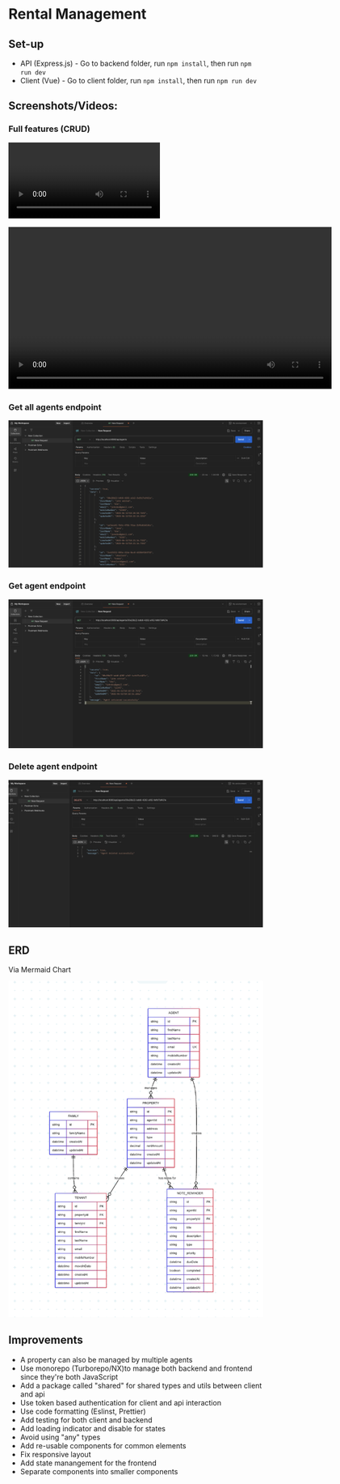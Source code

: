 # Rental Management

## Set-up
- API (Express.js) - Go to backend folder, run ```npm install```, then run ```npm run dev```
- Client (Vue) - Go to client folder, run ```npm install```, then run ```npm run dev```

## Screenshots/Videos:

### Full features (CRUD)
![Watch the demo](./assets/full-flow.mov)

<video width="640" controls>
  <source src="assets/full-flow.mov" type="video/quicktime">
  Your browser does not support the video tag.
</video>

### Get all agents endpoint
![alt Get all agent](./assets/get-all-agents.png)

### Get agent endpoint
![alt Get agent](./assets/get-agent.png)

### Delete agent endpoint
![alt DELETE agent](./assets/delete-agent.png)

## ERD
Via Mermaid Chart

![alt ERD](./assets/erd.png)

## Improvements
- A property can also be managed by multiple agents
- Use monorepo (Turborepo/NX)to manage both backend and frontend since they're both JavaScript
- Add a package called "shared" for shared types and utils between client and api
- Use token based authentication for client and api interaction
- Use code formatting (Eslinst, Prettier)
- Add testing for both client and backend
- Add loading indicator and disable for states
- Avoid using "any" types
- Add re-usable components for common elements
- Fix responsive layout
- Add state manangement for the frontend
- Separate components into smaller components